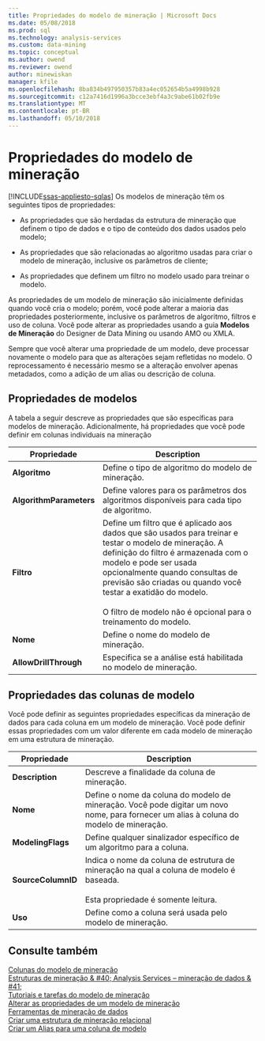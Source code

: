 ```yaml
---
title: Propriedades do modelo de mineração | Microsoft Docs
ms.date: 05/08/2018
ms.prod: sql
ms.technology: analysis-services
ms.custom: data-mining
ms.topic: conceptual
ms.author: owend
ms.reviewer: owend
author: minewiskan
manager: kfile
ms.openlocfilehash: 8ba834b497950357b83a4ec052654b5a4998b928
ms.sourcegitcommit: c12a7416d1996a3bcce3ebf4a3c9abe61b02fb9e
ms.translationtype: MT
ms.contentlocale: pt-BR
ms.lasthandoff: 05/10/2018
---
```

# <a name="mining-model-properties"></a>Propriedades do modelo de mineração
[!INCLUDE[ssas-appliesto-sqlas](../../includes/ssas-appliesto-sqlas.md)]
  Os modelos de mineração têm os seguintes tipos de propriedades:  
  
-   As propriedades que são herdadas da estrutura de mineração que definem o tipo de dados e o tipo de conteúdo dos dados usados pelo modelo;  
  
-   As propriedades que são relacionadas ao algoritmo usadas para criar o modelo de mineração, inclusive os parâmetros de cliente;  
  
-   As propriedades que definem um filtro no modelo usado para treinar o modelo.  
  
 As propriedades de um modelo de mineração são inicialmente definidas quando você cria o modelo; porém, você pode alterar a maioria das propriedades posteriormente, inclusive os parâmetros de algoritmo, filtros e uso de coluna. Você pode alterar as propriedades usando a guia **Modelos de Mineração** do Designer de Data Mining ou usando AMO ou XMLA.  
  
 Sempre que você alterar uma propriedade de um modelo, deve processar novamente o modelo para que as alterações sejam refletidas no modelo. O reprocessamento é necessário mesmo se a alteração envolver apenas metadados, como a adição de um alias ou descrição de coluna.  
  
## <a name="properties-of-models"></a>Propriedades de modelos  
 A tabela a seguir descreve as propriedades que são específicas para modelos de mineração. Adicionalmente, há propriedades que você pode definir em colunas individuais na mineração  
  
|Propriedade|Description|  
|--------------|-----------------|  
|**Algoritmo**|Define o tipo de algoritmo do modelo de mineração.|  
|**AlgorithmParameters**|Define valores para os parâmetros dos algoritmos disponíveis para cada tipo de algoritmo.|  
|**Filtro**|Define um filtro que é aplicado aos dados que são usados para treinar e testar o modelo de mineração. A definição do filtro é armazenada com o modelo e pode ser usada opcionalmente quando consultas de previsão são criadas ou quando você testar a exatidão do modelo.<br /><br /> O filtro de modelo não é opcional para o treinamento do modelo.|  
|**Nome**|Define o nome do modelo de mineração.|  
|**AllowDrillThrough**|Especifica se a análise está habilitada no modelo de mineração.|  
  
## <a name="properties-of-model-columns"></a>Propriedades das colunas de modelo  
 Você pode definir as seguintes propriedades específicas da mineração de dados para cada coluna em um modelo de mineração. Você pode definir essas propriedades com um valor diferente em cada modelo de mineração em uma estrutura de mineração.  
  
|Propriedade|Description|  
|--------------|-----------------|  
|**Description**|Descreve a finalidade da coluna de mineração.|  
|**Nome**|Define o nome da coluna do modelo de mineração. Você pode digitar um novo nome, para fornecer um alias à coluna do modelo de mineração.|  
|**ModelingFlags**|Define qualquer sinalizador específico de um algoritmo para a coluna.|  
|**SourceColumnID**|Indica o nome da coluna de estrutura de mineração na qual a coluna de modelo é baseada.<br /><br /> Esta propriedade é somente leitura.|  
|**Uso**|Define como a coluna será usada pelo modelo de mineração.|  
  
## <a name="see-also"></a>Consulte também  
 [Colunas do modelo de mineração](../../analysis-services/data-mining/mining-model-columns.md)   
 [Estruturas de mineração & #40; Analysis Services – mineração de dados & #41;](../../analysis-services/data-mining/mining-structures-analysis-services-data-mining.md)   
 [Tutoriais e tarefas do modelo de mineração](../../analysis-services/data-mining/mining-model-tasks-and-how-tos.md)   
 [Alterar as propriedades de um modelo de mineração](../../analysis-services/data-mining/change-the-properties-of-a-mining-model.md)   
 [Ferramentas de mineração de dados](../../analysis-services/data-mining/data-mining-tools.md)   
 [Criar uma estrutura de mineração relacional](../../analysis-services/data-mining/create-a-relational-mining-structure.md)   
 [Criar um Alias para uma coluna de modelo](../../analysis-services/data-mining/create-an-alias-for-a-model-column.md)  
  
  
